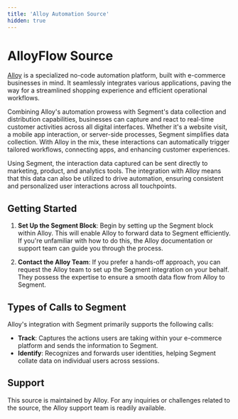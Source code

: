 ```yaml
---
title: 'Alloy Automation Source'
hidden: true
---
```


# AlloyFlow Source

[Alloy](https://runalloy.com/flow/) is a specialized no-code automation platform, built with e-commerce businesses in mind. It seamlessly integrates various applications, paving the way for a streamlined shopping experience and efficient operational workflows.

Combining Alloy's automation prowess with Segment's data collection and distribution capabilities, businesses can capture and react to real-time customer activities across all digital interfaces. Whether it's a website visit, a mobile app interaction, or server-side processes, Segment simplifies data collection. With Alloy in the mix, these interactions can automatically trigger tailored workflows, connecting apps, and enhancing customer experiences.

Using Segment, the interaction data captured can be sent directly to marketing, product, and analytics tools. The integration with Alloy means that this data can also be utilized to drive automation, ensuring consistent and personalized user interactions across all touchpoints.

## Getting Started

1. **Set Up the Segment Block**: Begin by setting up the Segment block within Alloy. This will enable Alloy to forward data to Segment efficiently. If you're unfamiliar with how to do this, the Alloy documentation or support team can guide you through the process.

2. **Contact the Alloy Team**: If you prefer a hands-off approach, you can request the Alloy team to set up the Segment integration on your behalf. They possess the expertise to ensure a smooth data flow from Alloy to Segment.

## Types of Calls to Segment

Alloy's integration with Segment primarily supports the following calls:

- **Track**: Captures the actions users are taking within your e-commerce platform and sends the information to Segment.
- **Identify**: Recognizes and forwards user identities, helping Segment collate data on individual users across sessions.

## Support

This source is maintained by Alloy. For any inquiries or challenges related to the source, the Alloy support team is readily available.
